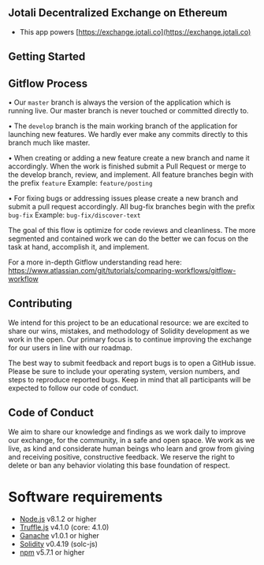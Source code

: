 ## Jotali Decentralized Exchange on Ethereum
+ This app powers [https://exchange.jotali.co](https://exchange.jotali.co)

## Getting Started

## Gitflow Process

• Our `master` branch is always the version of the application which is running live. Our master branch is never touched or committed directly to.

• The `develop` branch is the main working branch of the application for launching new features. We hardly ever make any commits directly to this branch much like master.

• When creating or adding a new feature create a new branch and name it accordingly. When the work is finished submit a Pull Request or merge to the develop branch, review, and implement. All feature branches begin with the prefix `feature` 
Example: `feature/posting`


• For fixing bugs or addressing issues please create a new branch and submit a pull request accordingly. All bug-fix branches begin with the prefix `bug-fix`
Example: `bug-fix/discover-text`

The goal of this flow is optimize for code reviews and cleanliness. The more segmented and contained work we can do the better we can focus on the task at hand, accomplish it, and implement.

For a more in-depth Gitflow understanding read here: https://www.atlassian.com/git/tutorials/comparing-workflows/gitflow-workflow

## Contributing
We intend for this project to be an educational resource: we are excited to share our wins, mistakes, and methodology of Solidity development as we work in the open. Our primary focus is to continue improving the exchange for our users in line with our roadmap.

The best way to submit feedback and report bugs is to open a GitHub issue. Please be sure to include your operating system, version numbers, and steps to reproduce reported bugs. Keep in mind that all participants will be expected to follow our code of conduct.

## Code of Conduct
We aim to share our knowledge and findings as we work daily to improve our exchange, for the community, in a safe and open space. We work as we live, as kind and considerate human beings who learn and grow from giving and receiving positive, constructive feedback. We reserve the right to delete or ban any behavior violating this base foundation of respect.

# Software requirements
+ [Node.js](https://nodejs.org/en/) v8.1.2 or higher
+ [Truffle.js](http://truffleframework.com/) v4.1.0 (core: 4.1.0)
+ [Ganache](http://truffleframework.com/ganache/) v1.0.1 or higher
+ [Solidity](http://solidity.readthedocs.io/en/develop/installing-solidity.html) v0.4.19 (solc-js)
+ [npm](https://www.npmjs.com/) v5.7.1 or higher
